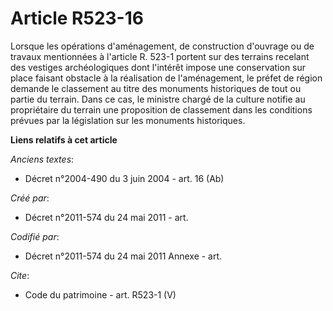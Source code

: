 # Article R523-16

Lorsque les opérations d'aménagement, de construction d'ouvrage ou de travaux mentionnées à l'article R. 523-1 portent sur
des terrains recelant des vestiges archéologiques dont l'intérêt impose une conservation sur place faisant obstacle à la
réalisation de l'aménagement, le préfet de région demande le classement au titre des monuments historiques de tout ou partie
du terrain. Dans ce cas, le ministre chargé de la culture notifie au propriétaire du terrain une proposition de classement
dans les conditions prévues par la législation sur les monuments historiques.

**Liens relatifs à cet article**

_Anciens textes_:

  - Décret n°2004-490 du 3 juin 2004 - art. 16 (Ab)

_Créé par_:

  - Décret n°2011-574 du 24 mai 2011  - art.

_Codifié par_:

  - Décret n°2011-574 du 24 mai 2011 Annexe - art.

_Cite_:

  - Code du patrimoine - art. R523-1 (V)
